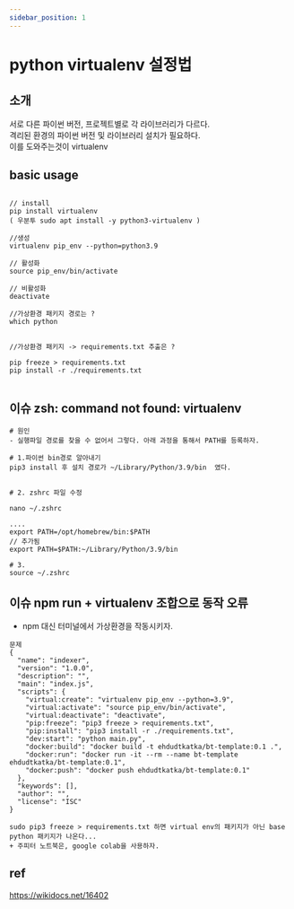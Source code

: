 ```yaml
---
sidebar_position: 1
---
```


# python virtualenv 설정법


## 소개

서로 다른 파이썬 버전, 프로젝트별로 각 라이브러리가 다르다.  
격리된 환경의 파이썬 버전 및 라이브러리 설치가 필요하다.  
이를 도와주는것이  virtualenv  

## basic usage

```

// install
pip install virtualenv  
( 우분투 sudo apt install -y python3-virtualenv )

//생성
virtualenv pip_env --python=python3.9

// 활성화
source pip_env/bin/activate

// 비활성화
deactivate

//가상환경 패키지 경로는 ?
which python


//가상환경 패키지 -> requirements.txt 추출은 ?

pip freeze > requirements.txt
pip install -r ./requirements.txt


```

## 이슈 zsh: command not found: virtualenv

```
# 원인
- 실행파일 경로를 찾을 수 없어서 그렇다. 아래 과정을 통해서 PATH를 등록하자.  

# 1.파이썬 bin경로 알아내기
pip3 install 후 설치 경로가 ~/Library/Python/3.9/bin  였다. 


# 2. zshrc 파일 수정

nano ~/.zshrc

....
export PATH=/opt/homebrew/bin:$PATH
// 추가됨
export PATH=$PATH:~/Library/Python/3.9/bin 

# 3. 
source ~/.zshrc

```

## 이슈 npm run + virtualenv 조합으로 동작 오류

- npm 대신 터미널에서 가상환경을 작동시키자.  

```
문제 
{
  "name": "indexer",
  "version": "1.0.0",
  "description": "",
  "main": "index.js",
  "scripts": {
    "virtual:create": "virtualenv pip_env --python=3.9",
    "virtual:activate": "source pip_env/bin/activate",
    "virtual:deactivate": "deactivate",
    "pip:freeze": "pip3 freeze > requirements.txt",
    "pip:install": "pip3 install -r ./requirements.txt",
    "dev:start": "python main.py",
    "docker:build": "docker build -t ehdudtkatka/bt-template:0.1 .",
    "docker:run": "docker run -it --rm --name bt-template ehdudtkatka/bt-template:0.1",
    "docker:push": "docker push ehdudtkatka/bt-template:0.1"
  },
  "keywords": [],
  "author": "",
  "license": "ISC"
}

sudo pip3 freeze > requirements.txt 하면 virtual env의 패키지가 아닌 base python 패키지가 나온다...
+ 주피터 노트북은, google colab을 사용하자.

```

## ref
https://wikidocs.net/16402
